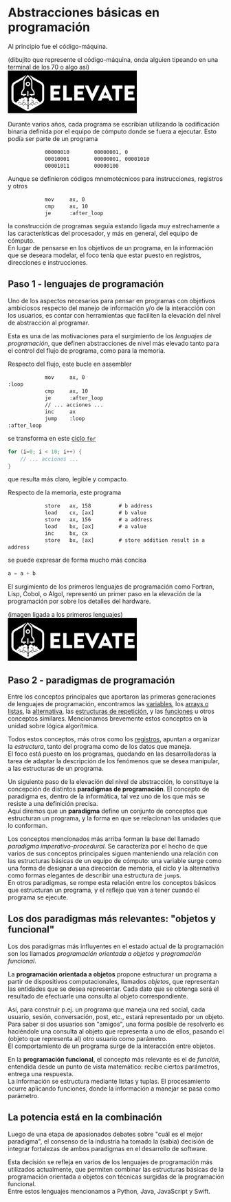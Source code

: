 # Abstracciones básicas en programación

Al principio fue el código-máquina.

(dibujito que represente el código-máquina, onda alguien tipeando en una terminal de los 70 o algo así)  
![dibujito que represente el código-máquina](../../images/logoelevate.jpg) 

Durante varios años, cada programa se escribían utilizando la codificación binaria definida por el equipo de cómputo donde se fuera a ejecutar. Esto podía ser parte de un programa
``` 
            00000010        00000001, 0
            00010001        00000001, 00001010
            00001011        00000100
```

Aunque se definieron códigos mnemotécnicos para instrucciones, registros y otros 
``` 
            mov     ax, 0
            cmp     ax, 10
            je      :after_loop
```
la construcción de programas seguía estando ligada muy estrechamente a las características del procesador, y más en general, del equipo de cómputo.  
En lugar de pensarse en los objetivos de un programa, en la información que se deseara modelar, el foco tenía que estar puesto en registros, direcciones e instrucciones. 


## Paso 1 - lenguajes de programación 
Uno de los aspectos necesarios para pensar en programas con objetivos ambiciosos respecto del manejo de información y/o de la interacción con los usuarios, es contar con herramientas que faciliten la elevación del nivel de abstracción al programar.

Esta es una de las motivaciones para el surgimiento de los _lenguajes de programación_, que definen abstracciones de nivel más elevado tanto para el control del flujo de programa, como para la memoria. 

Respecto del flujo, este bucle en assembler
``` 
            mov     ax, 0
:loop
            cmp     ax, 10
            je      :after_loop
            // ... acciones ...
            inc     ax
            jump    :loop
:after_loop
```
se transforma en este [ciclo `for`](../../logica-algoritmica/basicos/repeticion-2.md)
``` c
for (i=0; i < 10; i++) {
    // ... acciones ...
}
```
que resulta más claro, legible y compacto.

Respecto de la memoria, este programa
``` 
            store   ax, 158         # b address
            load    cx, [ax]        # b value
            store   ax, 156         # a address
            load    bx, [ax]        # a value
            inc     bx, cx
            store   bx, [ax]        # store addition result in a address
``` 
se puede expresar de forma mucho más concisa
``` c
a = a + b
```

El surgimiento de los primeros lenguajes de programación como Fortran, Lisp, Cobol, o Algol, representó un primer paso en la elevación de la programación por sobre los detalles del hardware.

(imagen ligada a los primeros lenguajes)  
![imagen ligada a los primeros lenguajes](../../images/logoelevate.jpg) 


## Paso 2 - paradigmas de programación
Entre los conceptos principales que aportaron las primeras generaciones de lenguajes de programación, encontramos las [variables](../../logica-algoritmica/basicos/variables.md), los [arrays o listas](../../logica-algoritmica/basicos/arrays-listas.md), la [alternativa](../../logica-algoritmica/basicos/alternativa.md), las [estructuras de repetición](../../logica-algoritmica/basicos/repeticion.md), y las [funciones](../../logica-algoritmica/basicos/funciones.md) u otros conceptos similares.  Mencionamos brevemente estos conceptos en la unidad sobre lógica algorítmica. 

Todos estos conceptos, más otros como los [registros](https://en.wikipedia.org/wiki/Struct_(C_programming_language)), apuntan a organizar la _estructura_, tanto del programa como de los datos que maneja.  
El foco está puesto en los programas, quedando en las desarrolladoras la tarea de adaptar la descripción de los fenómenos que se desea manipular, a las estructuras de un programa.  


Un siguiente paso de la elevación del nivel de abstracción, lo constituye la concepción de distintos **paradigmas de programación**. El concepto de paradigma es, dentro de la informática, tal vez uno de los que más se resiste a una definición precisa.  
Aquí diremos que un **paradigma** define un conjunto de conceptos que estructuran  un programa, y la forma en que se relacionan las unidades que lo conforman.

Los conceptos mencionados más arriba forman la base del llamado _paradigma imperativo-procedural_. Se caracteríza por el hecho de que varios de sus conceptos principales siguen manteniendo una relación con las estructuras básicas de un equipo de cómputo: una variable surge como una forma de designar a una dirección de memoria, el ciclo y la alternativa como formas elegantes de describir una estructura de `jump`s.  
En otros paradigmas, se rompe esta relación entre los conceptos básicos que estructuran un programa, y el reflejo que van a tener cuando el programa se ejecute.  

## Los dos paradigmas más relevantes: "objetos y funcional"
Los dos paradigmas más influyentes en el estado actual de la programación son los llamados _programación orientada a objetos_ y _programación funcional_.

La **programación orientada a objetos** propone estructurar un programa a partir de dispositivos computacionales, llamados _objetos_, que representan las entidades que se desea representar.
Cada dato que se obtenga será el resultado de efectuarle una consulta al objeto correspondiente.

Así, para construir p.ej. un programa que maneja una red social, cada usuario, sesión, conversación, post, etc., estará representado por un objeto.  
Para saber si dos usuarios son "amigos", una forma posible de resolverlo es haciéndole una consulta al objeto que representa a uno de ellos, pasando el (objeto que representa al) otro usuario como parámetro.  
El comportamiento de un programa surge de la interacción entre objetos.

En la **programación funcional**, el concepto más relevante es el de _función_, entendida desde un punto de vista matemático: recibe ciertos parámetros, entrega una respuesta.  
La información se estructura mediante listas y tuplas. El procesamiento ocurre aplicando funciones, donde la información a manejar se pasa como parámetro.  


## La potencia está en la combinación
Luego de una etapa de apasionados debates sobre "cuál es el mejor paradigma", el consenso de la industria ha tomado la (sabia) decisión de integrar fortalezas de ambos paradigmas en el desarrollo de software.

Esta decisión se refleja en varios de los lenguajes de programación más utilizados actualmente, que permiten combinar las estructuras básicas de la programación orientada a objetos con técnicas surgidas de la programación funcional.  
Entre estos lenguajes mencionamos a Python, Java, JavaScript y Swift.


